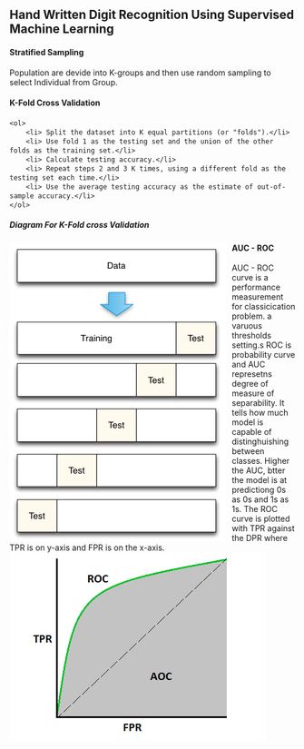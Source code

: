 ## Hand Written Digit Recognition Using Supervised Machine Learning

#### Stratified Sampling

Population are devide into K-groups and then use random sampling to select Individual from Group.

#### K-Fold Cross Validation

	<ol>
		<li> Split the dataset into K equal partitions (or "folds").</li>
		<li> Use fold 1 as the testing set and the union of the other folds as the training set.</li>
		<li> Calculate testing accuracy.</li>
		<li> Repeat steps 2 and 3 K times, using a different fold as the testing set each time.</li>
		<li> Use the average testing accuracy as the estimate of out-of-sample accuracy.</li>
	</ol>

##### Diagram For K-Fold cross Validation
<img src="https://github.com/Arx1971/Handwritten-Digit-Recognition/blob/master/Screenshot%20from%202020-03-18%2003-59-12.png"
     alt="TPR_VS_FPR"
     style="float: left; margin-right: 10px;" />
     
#### AUC - ROC

AUC - ROC curve is a performance measurement for classicication problem. a varuous thresholds setting.s ROC is probability curve and AUC represetns degree of measure of separability. It tells how much model is capable of distinghuishing between classes. Higher the AUC, btter the model is at predictiong 0s as 0s and 1s as 1s. The ROC curve is plotted with TPR against the DPR where TPR is on y-axis and FPR is on the x-axis.
<img src="https://github.com/Arx1971/Handwritten-Digit-Recognition/blob/master/TPR_vs_FPR.png"
     alt="TPR_VS_FPR"
     style="float: left; margin-right: 10px;" />